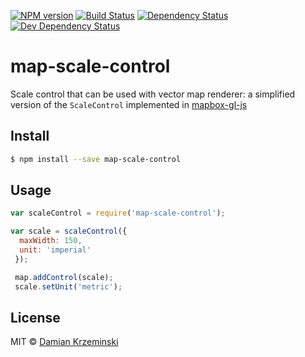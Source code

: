 [![NPM version][npm-image]][npm-url]
[![Build Status][travis-image]][travis-url]
[![Dependency Status][deps-image]][deps-url]
[![Dev Dependency Status][deps-dev-image]][deps-dev-url]

# map-scale-control

Scale control that can be used with vector map renderer: a simplified version of the `ScaleControl` implemented in [mapbox-gl-js]

## Install

```sh
$ npm install --save map-scale-control
```

## Usage

```js
var scaleControl = require('map-scale-control');

var scale = scaleControl({
  maxWidth: 150,
  unit: 'imperial'
 });

 map.addControl(scale);
 scale.setUnit('metric');
```

## License

MIT © [Damian Krzeminski](https://pirxpilot.me)

[npm-image]: https://img.shields.io/npm/v/map-scale-control.svg
[npm-url]: https://npmjs.org/package/map-scale-control

[travis-url]: https://travis-ci.org/furkot/map-scale-control
[travis-image]: https://img.shields.io/travis/furkot/map-scale-control.svg

[deps-image]: https://img.shields.io/david/furkot/map-scale-control.svg
[deps-url]: https://david-dm.org/furkot/map-scale-control

[deps-dev-image]: https://img.shields.io/david/dev/furkot/map-scale-control.svg
[deps-dev-url]: https://david-dm.org/furkot/map-scale-control?type=dev

[mapbox-gl-js]: https://github.com/mapbox/mapbox-gl-js
